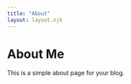 ```yaml
---
title: "About"
layout: layout.njk
---
```


<h1>About Me</h1>
<p>This is a simple about page for your blog.</p>
